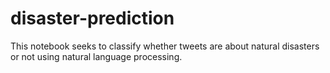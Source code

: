 # disaster-prediction
This notebook seeks to classify whether tweets are about natural disasters or not using natural language processing.
